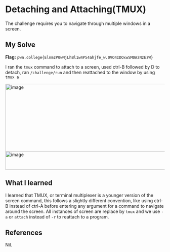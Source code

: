 # Detaching and Attaching(TMUX)
The challenge requires you to navigate through multiple windows in a screen.

## My Solve

**Flag:**  `pwn.college{ElnmzP0wNjLhBl1w4P54ahjfe_w.0VO4IDOxwSM0AzNzEzW}`

I ran the `tmux` command to attach to a screen, used ctrl-B followed by D to detach, ran `/challenge/run` and then reattached to the window by using `tmux a`

<img width="611" height="212" alt="image" src="https://github.com/user-attachments/assets/5ed33078-9b0b-4fb2-8bb3-c5dadc6bd852" />

<img width="1194" height="58" alt="image" src="https://github.com/user-attachments/assets/4aaedde9-e825-4099-a229-79e92d135ede" />


## What I learned
I learned that TMUX, or terminal multiplexer is a younger version of the screen command, this follows a slightly different convention, like using ctrl-B instead of ctrl-A before entering any argument for a command to navigate around the screen.
All instances of screen are replace by `tmux` and we use `-a` or `attach` instead of `-r` to reattach to a program.

## References
Nil.

